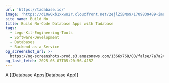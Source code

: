 ```yaml
---
url: 'https://tadabase.io/'
image: 'https://d10w0xb1xxwn2r.cloudfront.net/2ejlZ5BNo9/1709839489-images.png'
site_name: Build No
title: Build No-Code Database Apps with Tadabase
tags:
  - Lego-Kit-Engineering-Tools
  - Software-Development
  - Databases
  - Backend-as-a-Service
og_screenshot_url: >-
  https://og-screenshots-prod.s3.amazonaws.com/1366x768/80/false/7a7a248f180ba754f47f3466eef9506c1fa59598a8fcc67ffebbe8ab14b17456.jpeg
og_last_fetch: 2025-03-07T05:20:56.415Z
---
```

A [[Database Apps|Database App]]

